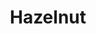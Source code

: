 ---
language: id
layout: product-item
title: Hazelnut
description: Description in &amp; Hazelnut
keyword: keyword in Hazelnut
image: /images/Hazelnut-1.jpg
sub-title: Hazelnut
article-1: Height &#58; 6" <br>Length &#58; 24" <br>Corner &#58; 6″ high x random<br>Panel &#58; 1″, 2″ & 4″ x random pieces <br>Color &#58; caramel to dark brown mixed with hint of beige and reds
title-right: Hazelnut
article-right: Hazelnut
title-2: Hazelnut
article-2: Hazelnut
article-3: Hazelnut
alt-slide1: Hazelnut
alt-slide2: Hazelnut
alt-slide3: Hazelnut
slide1: /images/Hazelnut-1.jpg
slide2: /images/Hazelnut-1.jpg
slide3: /images/Hazelnut-1.jpg
---